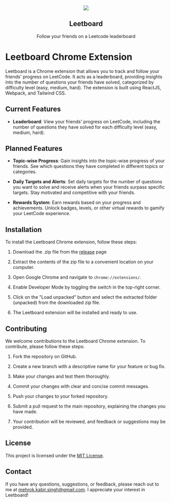 <div align="center"><img src="https://i.imgur.com/OBBuuR3.png"></div>
<h2 align="center">Leetboard</h1>
<p align="center">Follow your friends on a Leetcode leaderboard</p>

# Leetboard Chrome Extension

Leetboard is a Chrome extension that allows you to track and follow your friends' progress on LeetCode. It acts as a leaderboard, providing insights into the number of questions your friends have solved, categorized by difficulty level (easy, medium, hard). The extension is built using ReactJS, Webpack, and Tailwind CSS.

## Current Features

- **Leaderboard**: View your friends' progress on LeetCode, including the number of questions they have solved for each difficulty level (easy, medium, hard).

## Planned Features

- **Topic-wise Progress**: Gain insights into the topic-wise progress of your friends. See which questions they have completed in different topics or categories.

- **Daily Targets and Alerts**: Set daily targets for the number of questions you want to solve and receive alerts when your friends surpass specific targets. Stay motivated and competitive with your friends.

- **Rewards System**: Earn rewards based on your progress and achievements. Unlock badges, levels, or other virtual rewards to gamify your LeetCode experience.

## Installation

To install the Leetboard Chrome extension, follow these steps:

1. Download the .zip file from the [release](https://github.com/KabirSinghMehrok/leetboard/releases) page

2. Extract the contents of the zip file to a convenient location on your computer.

3. Open Google Chrome and navigate to `chrome://extensions/`.

4. Enable Developer Mode by toggling the switch in the top-right corner.

5. Click on the "Load unpacked" button and select the extracted folder (unpacked) from the downloaded zip file.

6. The Leetboard extension will be installed and ready to use.

## Contributing

We welcome contributions to the Leetboard Chrome extension. To contribute, please follow these steps:

1. Fork the repository on GitHub.

2. Create a new branch with a descriptive name for your feature or bug fix.

3. Make your changes and test them thoroughly.

4. Commit your changes with clear and concise commit messages.

5. Push your changes to your forked repository.

6. Submit a pull request to the main repository, explaining the changes you have made.

7. Your contribution will be reviewed, and feedback or suggestions may be provided.

## License

This project is licensed under the [MIT License](LICENSE).

## Contact

If you have any questions, suggestions, or feedback, please reach out to me at [mehrok.kabir.singh@gmail.com](mailto:mehrok.kabir.singh@gmail.com). I appreciate your interest in Leetboard!